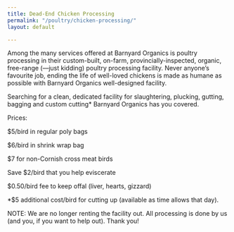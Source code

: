 ```yaml
---
title: Dead-End Chicken Processing
permalink: "/poultry/chicken-processing/"
layout: default

---
```

Among the many services offered at Barnyard Organics is poultry processing in their custom-built, on-farm, provincially-inspected, organic, free-range (––just kidding) poultry processing facility.  Never anyone’s favourite job, ending the life of well-loved chickens is made as humane as possible with Barnyard Organics well-designed facility.

Searching for a clean, dedicated facility for slaughtering, plucking, gutting, bagging and custom cutting* Barnyard Organics has you covered.

Prices:

$5/bird in regular poly bags

$6/bird in shrink wrap bag

$7 for non-Cornish cross meat birds

Save $2/bird that you help eviscerate

$0.50/bird fee to keep offal (liver, hearts, gizzard)

\*$5 additional cost/bird for cutting up (available as time allows that day). 

NOTE: We are no longer renting the facility out. All processing is done by us (and you, if you want to help out). Thank you!